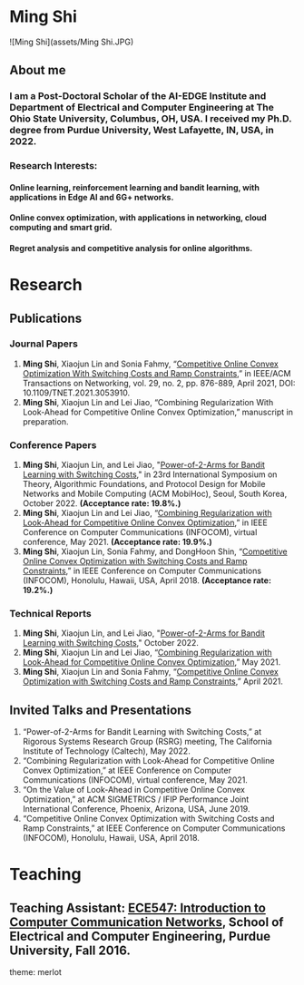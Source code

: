 # **Ming Shi**
![Ming Shi](assets/Ming Shi.JPG)
## About me

### I am a Post-Doctoral Scholar of the AI-EDGE Institute and Department of Electrical and Computer Engineering at The Ohio State University, Columbus, OH, USA. I received my Ph.D. degree from Purdue University, West Lafayette, IN, USA, in 2022.

### Research Interests:
#### Online learning, reinforcement learning and bandit learning, with applications in Edge AI and 6G+ networks.
#### Online convex optimization, with applications in networking, cloud computing and smart grid.
#### Regret analysis and competitive analysis for online algorithms.

# Research
## Publications

### Journal Papers
1. **Ming Shi**, Xiaojun Lin and Sonia Fahmy, “[Competitive Online Convex Optimization With Switching Costs and Ramp Constraints](https://par.nsf.gov/servlets/purl/10300527),” in IEEE/ACM Transactions on Networking, vol. 29, no. 2, pp. 876-889, April 2021, DOI: 10.1109/TNET.2021.3053910.
2. **Ming Shi**, Xiaojun Lin and Lei Jiao, “Combining Regularization With Look-Ahead for Competitive Online Convex Optimization,” manuscript in preparation.

### Conference Papers
1. **Ming Shi**, Xiaojun Lin, and Lei Jiao, "[Power-of-2-Arms for Bandit Learning with Switching Costs](https://ix.cs.uoregon.edu/~jiao/publications/mobihoc22.pdf)," in 23rd International Symposium on Theory, Algorithmic Foundations, and Protocol Design for Mobile Networks and Mobile Computing (ACM MobiHoc), Seoul, South Korea, October 2022. **(Acceptance rate: 19.8%.)**
2. **Ming Shi**, Xiaojun Lin and Lei Jiao, “[Combining Regularization with Look-Ahead for Competitive Online Convex Optimization](https://ix.cs.uoregon.edu/~jiao/publications/infocom21b.pdf),” in IEEE Conference on Computer Communications (INFOCOM), virtual conference, May 2021. **(Acceptance rate: 19.9%.)**
3. **Ming Shi**, Xiaojun Lin, Sonia Fahmy, and DongHoon Shin, “[Competitive Online Convex Optimization with Switching Costs and Ramp Constraints](https://www.cs.purdue.edu/homes/fahmy/papers/infocom2018.pdf),” in IEEE Conference on Computer Communications (INFOCOM), Honolulu, Hawaii, USA, April 2018. **(Acceptance rate: 19.2%.)**

### Technical Reports
1. **Ming Shi**, Xiaojun Lin, and Lei Jiao, "[Power-of-2-Arms for Bandit Learning with Switching Costs](https://engineering.purdue.edu/~linx/)," October 2022.
2. **Ming Shi**, Xiaojun Lin and Lei Jiao, “[Combining Regularization with Look-Ahead for Competitive Online Convex Optimization](https://engineering.purdue.edu/~linx/paper/infocom21-rla-tech.pdf),” May 2021.
3. **Ming Shi**, Xiaojun Lin and Sonia Fahmy, “[Competitive Online Convex Optimization with Switching Costs and Ramp Constraints](https://engineering.purdue.edu/~linx/paper/infocom18-oco.pdf),” April 2021.

## Invited Talks and Presentations
1. “Power-of-2-Arms for Bandit Learning with Switching Costs,” at Rigorous Systems Research Group (RSRG) meeting, The California Institute of Technology (Caltech), May 2022.
2. “Combining Regularization with Look-Ahead for Competitive Online Convex Optimization,” at IEEE Conference on Computer Communications (INFOCOM), virtual conference, May 2021.
3. “On the Value of Look-Ahead in Competitive Online Convex Optimization,” at ACM SIGMETRICS / IFIP Performance Joint International Conference, Phoenix, Arizona, USA, June 2019.
4. “Competitive Online Convex Optimization with Switching Costs and Ramp Constraints,” at IEEE Conference on Computer Communications (INFOCOM), Honolulu, Hawaii, USA, April 2018.


# Teaching
## Teaching Assistant: [ECE547: Introduction to Computer Communication Networks](https://engineering.purdue.edu/~ee547/), School of Electrical and Computer Engineering, Purdue University, Fall 2016.

theme: merlot
